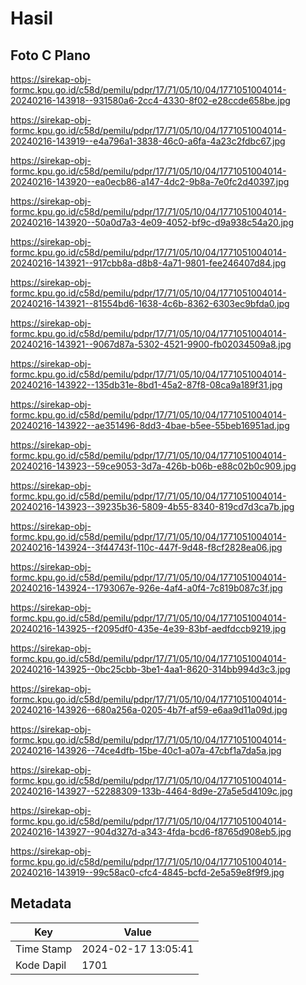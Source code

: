 # Hasil

## Foto C Plano

https://sirekap-obj-formc.kpu.go.id/c58d/pemilu/pdpr/17/71/05/10/04/1771051004014-20240216-143918--931580a6-2cc4-4330-8f02-e28ccde658be.jpg

https://sirekap-obj-formc.kpu.go.id/c58d/pemilu/pdpr/17/71/05/10/04/1771051004014-20240216-143919--e4a796a1-3838-46c0-a6fa-4a23c2fdbc67.jpg

https://sirekap-obj-formc.kpu.go.id/c58d/pemilu/pdpr/17/71/05/10/04/1771051004014-20240216-143920--ea0ecb86-a147-4dc2-9b8a-7e0fc2d40397.jpg

https://sirekap-obj-formc.kpu.go.id/c58d/pemilu/pdpr/17/71/05/10/04/1771051004014-20240216-143920--50a0d7a3-4e09-4052-bf9c-d9a938c54a20.jpg

https://sirekap-obj-formc.kpu.go.id/c58d/pemilu/pdpr/17/71/05/10/04/1771051004014-20240216-143921--917cbb8a-d8b8-4a71-9801-fee246407d84.jpg

https://sirekap-obj-formc.kpu.go.id/c58d/pemilu/pdpr/17/71/05/10/04/1771051004014-20240216-143921--81554bd6-1638-4c6b-8362-6303ec9bfda0.jpg

https://sirekap-obj-formc.kpu.go.id/c58d/pemilu/pdpr/17/71/05/10/04/1771051004014-20240216-143921--9067d87a-5302-4521-9900-fb02034509a8.jpg

https://sirekap-obj-formc.kpu.go.id/c58d/pemilu/pdpr/17/71/05/10/04/1771051004014-20240216-143922--135db31e-8bd1-45a2-87f8-08ca9a189f31.jpg

https://sirekap-obj-formc.kpu.go.id/c58d/pemilu/pdpr/17/71/05/10/04/1771051004014-20240216-143922--ae351496-8dd3-4bae-b5ee-55beb16951ad.jpg

https://sirekap-obj-formc.kpu.go.id/c58d/pemilu/pdpr/17/71/05/10/04/1771051004014-20240216-143923--59ce9053-3d7a-426b-b06b-e88c02b0c909.jpg

https://sirekap-obj-formc.kpu.go.id/c58d/pemilu/pdpr/17/71/05/10/04/1771051004014-20240216-143923--39235b36-5809-4b55-8340-819cd7d3ca7b.jpg

https://sirekap-obj-formc.kpu.go.id/c58d/pemilu/pdpr/17/71/05/10/04/1771051004014-20240216-143924--3f44743f-110c-447f-9d48-f8cf2828ea06.jpg

https://sirekap-obj-formc.kpu.go.id/c58d/pemilu/pdpr/17/71/05/10/04/1771051004014-20240216-143924--1793067e-926e-4af4-a0f4-7c819b087c3f.jpg

https://sirekap-obj-formc.kpu.go.id/c58d/pemilu/pdpr/17/71/05/10/04/1771051004014-20240216-143925--f2095df0-435e-4e39-83bf-aedfdccb9219.jpg

https://sirekap-obj-formc.kpu.go.id/c58d/pemilu/pdpr/17/71/05/10/04/1771051004014-20240216-143925--0bc25cbb-3be1-4aa1-8620-314bb994d3c3.jpg

https://sirekap-obj-formc.kpu.go.id/c58d/pemilu/pdpr/17/71/05/10/04/1771051004014-20240216-143926--680a256a-0205-4b7f-af59-e6aa9d11a09d.jpg

https://sirekap-obj-formc.kpu.go.id/c58d/pemilu/pdpr/17/71/05/10/04/1771051004014-20240216-143926--74ce4dfb-15be-40c1-a07a-47cbf1a7da5a.jpg

https://sirekap-obj-formc.kpu.go.id/c58d/pemilu/pdpr/17/71/05/10/04/1771051004014-20240216-143927--52288309-133b-4464-8d9e-27a5e5d4109c.jpg

https://sirekap-obj-formc.kpu.go.id/c58d/pemilu/pdpr/17/71/05/10/04/1771051004014-20240216-143927--904d327d-a343-4fda-bcd6-f8765d908eb5.jpg

https://sirekap-obj-formc.kpu.go.id/c58d/pemilu/pdpr/17/71/05/10/04/1771051004014-20240216-143919--99c58ac0-cfc4-4845-bcfd-2e5a59e8f9f9.jpg


## Metadata

| Key        | Value               |
| ---------- | ------------------- |
| Time Stamp | 2024-02-17 13:05:41 |
| Kode Dapil | 1701                |



